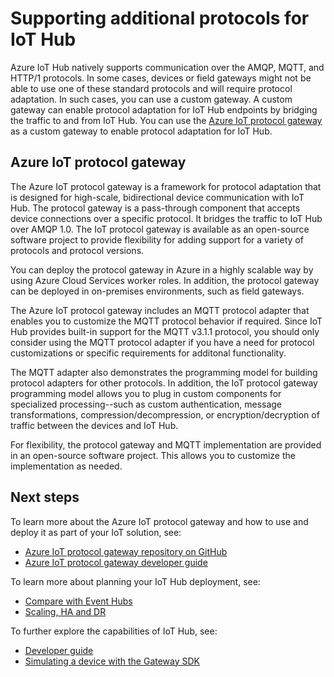 <properties
   pageTitle="Azure IoT protocol gateway | Microsoft Azure"
   description="Describes how to use Azure IoT protocol gateway to extend the capabilities and protocol support of Azure IoT Hub."
   services="iot-hub"
   documentationCenter=""
   authors="kdotchkoff"
   manager="timlt"
   editor=""/>

<tags
   ms.service="iot-hub"
   ms.devlang="na"
   ms.topic="article"
   ms.tgt_pltfrm="na"
   ms.workload="na"
   ms.date="08/23/2016"
   ms.author="kdotchko"/>

# Supporting additional protocols for IoT Hub

Azure IoT Hub natively supports communication over the AMQP, MQTT, and HTTP/1 protocols. In some cases, devices or field gateways might not be able to use one of these standard protocols and will require protocol adaptation. In such cases, you can use a custom gateway. A custom gateway can enable protocol adaptation for IoT Hub endpoints by bridging the traffic to and from IoT Hub. You can use the [Azure IoT protocol gateway](https://github.com/Azure/azure-iot-protocol-gateway/blob/master/README.md) as a custom gateway to enable protocol adaptation for IoT Hub.

## Azure IoT protocol gateway

The Azure IoT protocol gateway is a framework for protocol adaptation that is designed for high-scale, bidirectional device communication with IoT Hub. The protocol gateway is a pass-through component that accepts device connections over a specific protocol. It bridges the traffic to IoT Hub over AMQP 1.0. The IoT protocol gateway is available as an open-source software project to provide flexibility for adding support for a variety of protocols and protocol versions.

You can deploy the protocol gateway in Azure in a highly scalable way by using Azure Cloud Services worker roles. In addition, the protocol gateway can be deployed in on-premises environments, such as field gateways.

The Azure IoT protocol gateway includes an MQTT protocol adapter that enables you to customize the MQTT protocol behavior if required. Since IoT Hub provides built-in support for the MQTT v3.1.1 protocol, you should only consider using the MQTT protocol adapter if you have a need for protocol customizations or specific requirements for additonal functionality.

The MQTT adapter also demonstrates the programming model for building protocol adapters for other protocols. In addition, the IoT protocol gateway programming model allows you to plug in custom components for specialized processing--such as custom authentication, message transformations, compression/decompression, or encryption/decryption of traffic between the devices and IoT Hub.

For flexibility, the protocol gateway and MQTT implementation are provided in an open-source software project. This allows you to customize the implementation as needed.

## Next steps

To learn more about the Azure IoT protocol gateway and how to use and deploy it as part of your IoT solution, see:

* [Azure IoT protocol gateway repository on GitHub](https://github.com/Azure/azure-iot-protocol-gateway/blob/master/README.md)
* [Azure IoT protocol gateway developer guide](https://github.com/Azure/azure-iot-protocol-gateway/blob/master/docs/DeveloperGuide.md)

To learn more about planning your IoT Hub deployment, see:

- [Compare with Event Hubs][lnk-compare]
- [Scaling, HA and DR][lnk-scaling]

To further explore the capabilities of IoT Hub, see:

- [Developer guide][lnk-devguide]
- [Simulating a device with the Gateway SDK][lnk-gateway]

[lnk-compare]: iot-hub-compare-event-hubs.md
[lnk-scaling]: iot-hub-scaling.md
[lnk-devguide]: iot-hub-devguide.md
[lnk-gateway]: iot-hub-linux-gateway-sdk-simulated-device.md
